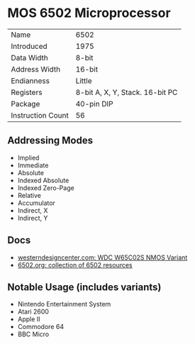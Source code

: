 # MOS 6502 Microprocessor
<table>
	<tr>
		<td>Name</td>
		<td>6502</td>
	</tr>
	<tr>
		<td>Introduced</td>
		<td>1975</td>
	</tr>
	<tr>
		<td>Data Width</td>
		<td>8-bit</td>
	</tr>
	<tr>
		<td>Address Width</td>
		<td>16-bit</td>
	</tr>
	<tr>
		<td>Endianness</td>
		<td>Little</td>
	</tr>
	<tr>
		<td>Registers</td>
		<td>8-bit A, X, Y, Stack. 16-bit PC</td>
	</tr>
	<tr>
		<td>Package</td>
		<td>40-pin DIP</td>
	</tr>
	<tr>
		<td>Instruction Count</td>
		<td> 56</td>
	</tr>
</table>


## Addressing Modes
- Implied
- Immediate
- Absolute
- Indexed Absolute
- Indexed Zero-Page
- Relative
- Accumulator
- Indirect, X
- Indirect, Y

## Docs
- [westerndesigncenter.com: WDC W65C02S NMOS Variant](https://www.westerndesigncenter.com/wdc/documentation/w65c02s.pdf)
- [6502.org: collection of 6502 resources](http://6502.org/)

## Notable Usage (includes variants)
- Nintendo Entertainment System
- Atari 2600
- Apple II
- Commodore 64
- BBC Micro

